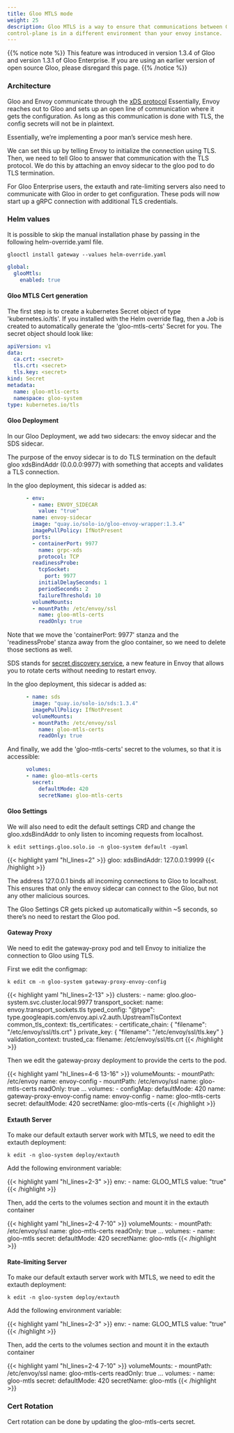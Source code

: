 ```yaml
---
title: Gloo MTLS mode
weight: 25
description: Gloo MTLS is a way to ensure that communications between Gloo and Envoy is secure. This is useful if your
control-plane is in a different environment than your envoy instance.
---
```


{{% notice note %}}
This feature was introduced in version 1.3.4 of Gloo and version 1.3.1 of Gloo Enterprise.
If you are using an earlier version of open source Gloo, please disregard this page.
{{% /notice %}}

### Architecture

Gloo and Envoy communicate through the [xDS protocol](https://www.envoyproxy.io/docs/envoy/latest/api-docs/xds_protocol#streaming-grpc-subscriptions)
Essentially, Envoy reaches out to Gloo and sets up an open line of communication where it gets the configuration.
As long as this communication is done with TLS, the config secrets will not be in plaintext.

Essentially, we’re implementing a poor man’s service mesh here.

We can set this up by telling Envoy to initialize the connection using TLS. Then, we need to tell Gloo to answer that
communication with the TLS protocol. We do this by attaching an envoy sidecar to the gloo pod to do TLS termination.

For Gloo Enterprise users, the extauth and rate-limiting servers also need to communicate with Gloo
in order to get configuration. These pods will now start up a gRPC connection with additional TLS credentials. 
 
### Helm values

It is possible to skip the manual installation phase by passing in the following helm-override.yaml file.

`glooctl install gateway --values helm-override.yaml`

```yaml
global:
  glooMtls:
    enabled: true
```

#### Gloo MTLS Cert generation

The first step is to create a kubernetes Secret object of type 'kubernetes.io/tls'. If you installed with the Helm
override flag, then a Job is created to automatically generate the 'gloo-mtls-certs' Secret for you. The secret object
should look like:

```yaml
apiVersion: v1
data:
  ca.crt: <secret>
  tls.crt: <secret>
  tls.key: <secret>
kind: Secret
metadata:
  name: gloo-mtls-certs
  namespace: gloo-system
type: kubernetes.io/tls
```

#### Gloo Deployment

In our Gloo Deployment, we add two sidecars: the envoy sidecar and the SDS sidecar.

The purpose of the envoy sidecar is to do TLS termination on the default gloo xdsBindAddr (0.0.0.0:9977) with something
that accepts and validates a TLS connection.

In the gloo deployment, this sidecar is added as:
 
```yaml
      - env:
        - name: ENVOY_SIDECAR
          value: "true"
        name: envoy-sidecar
        image: "quay.io/solo-io/gloo-envoy-wrapper:1.3.4"
        imagePullPolicy: IfNotPresent
        ports:
        - containerPort: 9977
          name: grpc-xds
          protocol: TCP
        readinessProbe:
          tcpSocket:
            port: 9977
          initialDelaySeconds: 1
          periodSeconds: 2
          failureThreshold: 10
        volumeMounts:
        - mountPath: /etc/envoy/ssl
          name: gloo-mtls-certs
          readOnly: true
```

Note that we move the 'containerPort: 9977' stanza and the 'readinessProbe' stanza away from the gloo container, so we
need to delete those sections as well.

SDS stands for [secret discovery service](https://www.envoyproxy.io/docs/envoy/latest/configuration/security/secret), a
new feature in Envoy that allows you to rotate certs without needing to restart envoy.

In the gloo deployment, this sidecar is added as:
 
```yaml
      - name: sds
        image: "quay.io/solo-io/sds:1.3.4"
        imagePullPolicy: IfNotPresent
        volumeMounts:
        - mountPath: /etc/envoy/ssl
          name: gloo-mtls-certs
          readOnly: true
```

And finally, we add the 'gloo-mtls-certs' secret to the volumes, so that it is accessible:

```yaml
      volumes:
      - name: gloo-mtls-certs
        secret:
          defaultMode: 420
          secretName: gloo-mtls-certs
```

#### Gloo Settings

We will also need to edit the default settings CRD and change the gloo.xdsBindAddr to only listen to incoming requests
from localhost.

`k edit settings.gloo.solo.io -n gloo-system default -oyaml`

{{< highlight yaml "hl_lines=2" >}}
  gloo:
    xdsBindAddr: 127.0.0.1:9999
{{< /highlight >}}

The address 127.0.0.1 binds all incoming connections to Gloo to localhost. This ensures that only the envoy
sidecar can connect to the Gloo, but not any other malicious sources.

The Gloo Settings CR gets picked up automatically within ~5 seconds, so there’s no need to restart the Gloo pod.


#### Gateway Proxy
We need to edit the gateway-proxy pod and tell Envoy to initialize the connection to Gloo using TLS.

First we edit the configmap:

`k edit cm -n gloo-system gateway-proxy-envoy-config`

{{< highlight yaml "hl_lines=2-13" >}}
    clusters:
      - name: gloo.gloo-system.svc.cluster.local:9977
        transport_socket:
          name: envoy.transport_sockets.tls
          typed_config:
            "@type": type.googleapis.com/envoy.api.v2.auth.UpstreamTlsContext
            common_tls_context:
              tls_certificates:
              - certificate_chain: { "filename": "/etc/envoy/ssl/tls.crt" }
                private_key: { "filename": "/etc/envoy/ssl/tls.key" }
              validation_context:
                trusted_ca:
                  filename: /etc/envoy/ssl/tls.crt
{{< /highlight >}}

Then we edit the gateway-proxy deployment to provide the certs to the pod.

{{< highlight yaml "hl_lines=4-6 13-16" >}}
        volumeMounts:
        - mountPath: /etc/envoy
          name: envoy-config
        - mountPath: /etc/envoy/ssl
          name: gloo-mtls-certs
          readOnly: true
...
      volumes:
      - configMap:
          defaultMode: 420
          name: gateway-proxy-envoy-config
        name: envoy-config
      - name: gloo-mtls-certs
        secret:
          defaultMode: 420
          secretName: gloo-mtls-certs
{{< /highlight >}}

#### Extauth Server

To make our default extauth server work with MTLS, we need to edit the extauth deployment:

`k edit -n gloo-system deploy/extauth`

Add the following environment variable:

{{< highlight yaml "hl_lines=2-3" >}}
        env:
        - name: GLOO_MTLS
          value: "true"
{{< /highlight >}}

Then, add the certs to the volumes section and mount it in the extauth container

{{< highlight yaml "hl_lines=2-4 7-10" >}}
        volumeMounts:
        - mountPath: /etc/envoy/ssl
          name: gloo-mtls-certs
          readOnly: true
...
      volumes:
      - name: gloo-mtls
        secret:
          defaultMode: 420
          secretName: gloo-mtls
{{< /highlight >}}

#### Rate-limiting Server

To make our default extauth server work with MTLS, we need to edit the extauth deployment:

`k edit -n gloo-system deploy/extauth`

Add the following environment variable:

{{< highlight yaml "hl_lines=2-3" >}}
        env:
        - name: GLOO_MTLS
          value: "true"
{{< /highlight >}}

Then, add the certs to the volumes section and mount it in the extauth container

{{< highlight yaml "hl_lines=2-4 7-10" >}}
        volumeMounts:
        - mountPath: /etc/envoy/ssl
          name: gloo-mtls-certs
          readOnly: true
...
      volumes:
      - name: gloo-mtls
        secret:
          defaultMode: 420
          secretName: gloo-mtls
{{< /highlight >}}


### Cert Rotation

Cert rotation can be done by updating the gloo-mtls-certs secret.